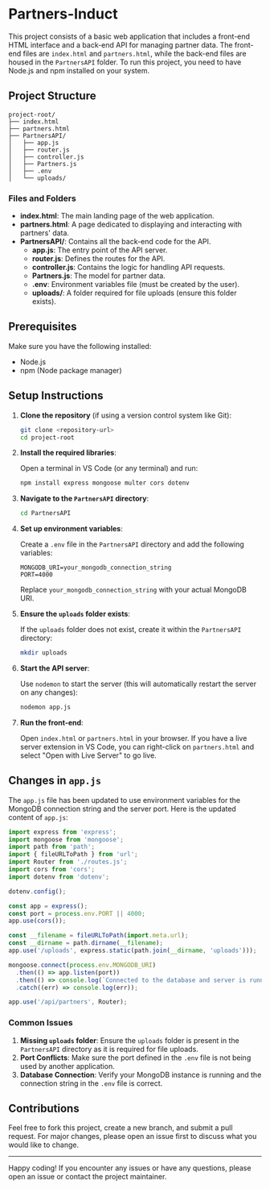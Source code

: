 # Partners-Induct

This project consists of a basic web application that includes a front-end HTML interface and a back-end API for managing partner data. The front-end files are `index.html` and `partners.html`, while the back-end files are housed in the `PartnersAPI` folder. To run this project, you need to have Node.js and npm installed on your system.

## Project Structure

```
project-root/
├── index.html
├── partners.html
├── PartnersAPI/
│   ├── app.js
│   ├── router.js
│   ├── controller.js
│   ├── Partners.js
│   ├── .env
│   └── uploads/
```

### Files and Folders

- **index.html**: The main landing page of the web application.
- **partners.html**: A page dedicated to displaying and interacting with partners' data.
- **PartnersAPI/**: Contains all the back-end code for the API.
  - **app.js**: The entry point of the API server.
  - **router.js**: Defines the routes for the API.
  - **controller.js**: Contains the logic for handling API requests.
  - **Partners.js**: The model for partner data.
  - **.env**: Environment variables file (must be created by the user).
  - **uploads/**: A folder required for file uploads (ensure this folder exists).

## Prerequisites

Make sure you have the following installed:

- Node.js
- npm (Node package manager)

## Setup Instructions

1. **Clone the repository** (if using a version control system like Git):

   ```bash
   git clone <repository-url>
   cd project-root
   ```

2. **Install the required libraries**:

   Open a terminal in VS Code (or any terminal) and run:

   ```bash
   npm install express mongoose multer cors dotenv
   ```

3. **Navigate to the `PartnersAPI` directory**:

   ```bash
   cd PartnersAPI
   ```

4. **Set up environment variables**:

   Create a `.env` file in the `PartnersAPI` directory and add the following variables:

   ```env
   MONGODB_URI=your_mongodb_connection_string
   PORT=4000
   ```

   Replace `your_mongodb_connection_string` with your actual MongoDB URI.

5. **Ensure the `uploads` folder exists**:

   If the `uploads` folder does not exist, create it within the `PartnersAPI` directory:

   ```bash
   mkdir uploads
   ```

6. **Start the API server**:

   Use `nodemon` to start the server (this will automatically restart the server on any changes):

   ```bash
   nodemon app.js
   ```

7. **Run the front-end**:

   Open `index.html` or `partners.html` in your browser. If you have a live server extension in VS Code, you can right-click on `partners.html` and select "Open with Live Server" to go live.

## Changes in `app.js`

The `app.js` file has been updated to use environment variables for the MongoDB connection string and the server port. Here is the updated content of `app.js`:

```javascript
import express from 'express';
import mongoose from 'mongoose';
import path from 'path';
import { fileURLToPath } from 'url';
import Router from './routes.js';
import cors from 'cors';
import dotenv from 'dotenv';

dotenv.config();

const app = express();
const port = process.env.PORT || 4000;
app.use(cors());

const __filename = fileURLToPath(import.meta.url);
const __dirname = path.dirname(__filename);
app.use('/uploads', express.static(path.join(__dirname, 'uploads')));

mongoose.connect(process.env.MONGODB_URI)
  .then(() => app.listen(port))
  .then(() => console.log(`Connected to the database and server is running on port ${port}`))
  .catch((err) => console.log(err));

app.use('/api/partners', Router);
```

### Common Issues

1. **Missing `uploads` folder**: Ensure the `uploads` folder is present in the `PartnersAPI` directory as it is required for file uploads.
2. **Port Conflicts**: Make sure the port defined in the `.env` file is not being used by another application.
3. **Database Connection**: Verify your MongoDB instance is running and the connection string in the `.env` file is correct.

## Contributions

Feel free to fork this project, create a new branch, and submit a pull request. For major changes, please open an issue first to discuss what you would like to change.

---

Happy coding! If you encounter any issues or have any questions, please open an issue or contact the project maintainer.
